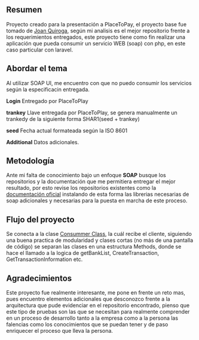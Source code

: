 ## Resumen
Proyecto creado para la presentación a PlaceToPay, el proyecto base fue tomado de [Joan Quiroga](https://github.com/johanquiroga/placetopay-ws-client/), según mi analisis es el mejor repositorio frente a los requerimientos entregados, este proyecto tiene como fin realizar una aplicación que pueda consumir un servicio WEB (soap) con php, en este caso particular con laravel.

## Abordar el tema
Al utilizar SOAP UI, me encuentro con que no puedo consumir los servicios según la especificacin entregada.

**Login**
Entregado por PlaceToPlay 

**trankey**
Llave entregada por PlaceToPlay, se genera manualmente un trankedy de la siguiente forma SHAR1(seed + trankey) 

**seed**
Fecha actual formateada según la ISO 8601

**Additional** 
Datos adicionales. 

## Metodología
Ante mi falta de conocimiento bajo un enfoque **SOAP** busque los repositorios y la documentación que me permitiera entregar el mejor resultado, por esto revise los repositorios existentes como la [documentación oficial](http://php.net/manual/en/book.soap.php) instalando de esta forma las librerias necesarias de soap adicionales y necesarias para la puesta en marcha  de este proceso.


## Flujo del proyecto
Se conecta a la clase [Consummer Class](app/Soap/Consumer.php), la cuál recibe el cliente, siguiendo una buena practica de modularidad y clases cortas (no más de una pantalla de código) se separan las clases en una estructura Methods, donde se hace el llamado a la logica de getBankList, CreateTransaction, GetTransactionInformation etc.

## Agradecimientos
Este proyecto fue realmente interesante, me pone en frente un reto mas, pues encuentro elementos adicionales que desconozco frente a la arquitectura que pude evidenciar en el repositorio encontrado, pienso que este tipo de pruebas son las que se necesitan para realmente comprender en un proceso de desarrollo tanto a la empresa como a la persona las falencias como los conocimientos que se puedan tener y de paso enriquecer el proceso que lleva la persona. 





